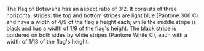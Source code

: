 The flag of Botswana has an aspect ratio of 3:2. It consists of three horizontal stripes: the top and bottom stripes are light blue (Pantone 306 C) and have a width of 4/9 of the flag's height each, while the middle stripe is black and has a width of 1/9 of the flag's height. The black stripe is bordered on both sides by white stripes (Pantone White C), each with a width of 1/18 of the flag's height.